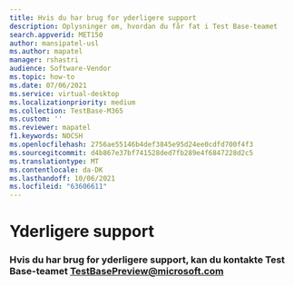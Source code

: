 ```yaml
---
title: Hvis du har brug for yderligere support
description: Oplysninger om, hvordan du får fat i Test Base-teamet
search.appverid: MET150
author: mansipatel-usl
ms.author: mapatel
manager: rshastri
audience: Software-Vendor
ms.topic: how-to
ms.date: 07/06/2021
ms.service: virtual-desktop
ms.localizationpriority: medium
ms.collection: TestBase-M365
ms.custom: ''
ms.reviewer: mapatel
f1.keywords: NOCSH
ms.openlocfilehash: 2756ae55146b4def3845e95d24ee0cdfd700f4f3
ms.sourcegitcommit: d4b867e37bf741528ded7fb289e4f6847228d2c5
ms.translationtype: MT
ms.contentlocale: da-DK
ms.lasthandoff: 10/06/2021
ms.locfileid: "63606611"
---
```

# <a name="additional-support"></a>Yderligere support

### <a name="for-additional-support-please-reach-out-to-the-test-base-team-at-testbasepreviewmicrosoftcom"></a>Hvis du har brug for yderligere support, kan du kontakte Test Base-teamet TestBasePreview@microsoft.com

